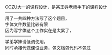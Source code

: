 
<br>CCZU大一的课程设计，是某王姓老师手下的课程设计</b>
<br>——————</b>
<br>用了一共四种方法写了这个题目，</b>
<br>字体文件数量比较有限</b>
<br>因为写字体这个工作实在是太累了，</b>
<br>——————</b>
<br>学弟学妹请低调使用，</b>
<br>同时承接代做课设业务，包文档包代码不包过</b>
